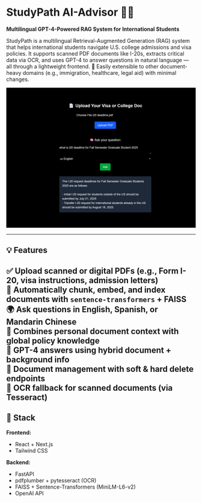 # StudyPath AI-Advisor 🧠📄  
**Multilingual GPT-4-Powered RAG System for International Students**

StudyPath is a multilingual Retrieval-Augmented Generation (RAG) system that helps international students navigate U.S. college admissions and visa policies. It supports scanned PDF documents like I-20s, extracts critical data via OCR, and uses GPT-4 to answer questions in natural language — all through a lightweight frontend. 🔄 Easily extensible to other document-heavy domains (e.g., immigration, healthcare, legal aid) with minimal changes.

![Demo Screenshot](./ScreenshotDEMO.png)

---

## 💡 Features

✅ Upload scanned or digital PDFs (e.g., Form I-20, visa instructions, admission letters)  
🧠 Automatically chunk, embed, and index documents with `sentence-transformers` + FAISS  
🌍 Ask questions in English, Spanish, or Mandarin Chinese  
🧾 Combines personal document context with global policy knowledge  
💬 GPT-4 answers using hybrid document + background info  
🧼 Document management with soft & hard delete endpoints  
🧪 OCR fallback for scanned documents (via Tesseract)
---

## 🧱 Stack

**Frontend:**  
- React + Next.js  
- Tailwind CSS

**Backend:**  
- FastAPI  
- pdfplumber + pytesseract (OCR)  
- FAISS + Sentence-Transformers (MiniLM-L6-v2)  
- OpenAI API



